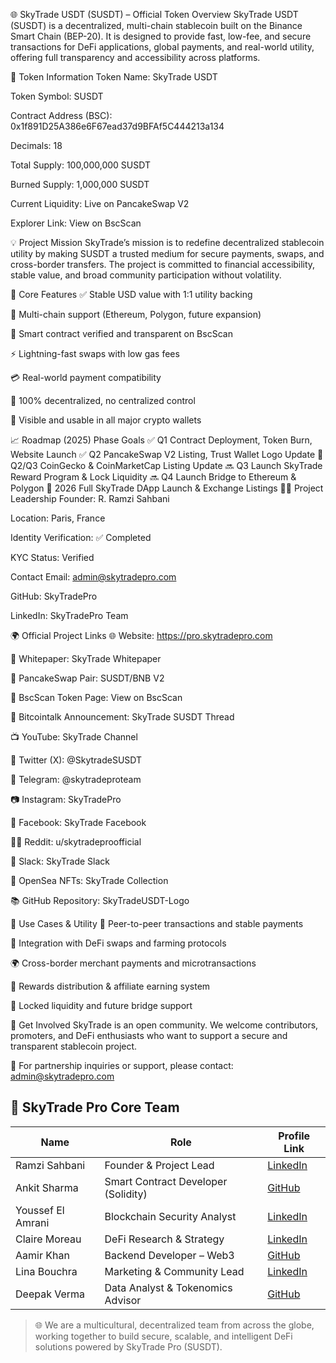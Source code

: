 🌐 SkyTrade USDT (SUSDT) – Official Token Overview
SkyTrade USDT (SUSDT) is a decentralized, multi-chain stablecoin built on the Binance Smart Chain (BEP-20). It is designed to provide fast, low-fee, and secure transactions for DeFi applications, global payments, and real-world utility, offering full transparency and accessibility across platforms.

📌 Token Information
Token Name: SkyTrade USDT

Token Symbol: SUSDT

Contract Address (BSC): 0x1f891D25A386e6F67ead37d9BFAf5C444213a134

Decimals: 18

Total Supply: 100,000,000 SUSDT

Burned Supply: 1,000,000 SUSDT

Current Liquidity: Live on PancakeSwap V2

Explorer Link: View on BscScan

💡 Project Mission
SkyTrade’s mission is to redefine decentralized stablecoin utility by making SUSDT a trusted medium for secure payments, swaps, and cross-border transfers. The project is committed to financial accessibility, stable value, and broad community participation without volatility.

🔑 Core Features
✅ Stable USD value with 1:1 utility backing

🔁 Multi-chain support (Ethereum, Polygon, future expansion)

🧠 Smart contract verified and transparent on BscScan

⚡ Lightning-fast swaps with low gas fees

💳 Real-world payment compatibility

🔐 100% decentralized, no centralized control

📱 Visible and usable in all major crypto wallets

📈 Roadmap (2025)
Phase	Goals
✅ Q1	Contract Deployment, Token Burn, Website Launch
✅ Q2	PancakeSwap V2 Listing, Trust Wallet Logo Update
🔄 Q2/Q3	CoinGecko & CoinMarketCap Listing Update
🔜 Q3	Launch SkyTrade Reward Program & Lock Liquidity
🔜 Q4	Launch Bridge to Ethereum & Polygon
🚀 2026	Full SkyTrade DApp Launch & Exchange Listings
👨‍💼 Project Leadership
Founder: R. Ramzi Sahbani

Location: Paris, France

Identity Verification: ✅ Completed

KYC Status: Verified

Contact Email: admin@skytradepro.com

GitHub: SkyTradePro

LinkedIn: SkyTradePro Team

🌍 Official Project Links
🌐 Website: https://pro.skytradepro.com

📄 Whitepaper: SkyTrade Whitepaper

🔁 PancakeSwap Pair: SUSDT/BNB V2

📘 BscScan Token Page: View on BscScan

📢 Bitcointalk Announcement: SkyTrade SUSDT Thread

📺 YouTube: SkyTrade Channel

🧵 Twitter (X): @SkytradeSUSDT

💬 Telegram: @skytradeproteam

📷 Instagram: SkyTradePro

📘 Facebook: SkyTrade Facebook

🧑‍💻 Reddit: u/skytradeproofficial

💼 Slack: SkyTrade Slack

🔗 OpenSea NFTs: SkyTrade Collection

📚 GitHub Repository: SkyTradeUSDT-Logo

🧠 Use Cases & Utility
💱 Peer-to-peer transactions and stable payments

💸 Integration with DeFi swaps and farming protocols

🌍 Cross-border merchant payments and microtransactions

🎁 Rewards distribution & affiliate earning system

🔐 Locked liquidity and future bridge support

💬 Get Involved
SkyTrade is an open community. We welcome contributors, promoters, and DeFi enthusiasts who want to support a secure and transparent stablecoin project.

📩 For partnership inquiries or support, please contact: admin@skytradepro.com

## 👥 SkyTrade Pro Core Team

| Name                  | Role                               | Profile Link                                  |
|-----------------------|------------------------------------|-----------------------------------------------|
| Ramzi Sahbani         | Founder & Project Lead             | [LinkedIn](https://www.linkedin.com/in/ramzi-sahbani-8a8ba8268/) |
| Ankit Sharma          | Smart Contract Developer (Solidity)| [GitHub](https://github.com/ankitsharma-dev)  |
| Youssef El Amrani     | Blockchain Security Analyst        | [LinkedIn](https://www.linkedin.com/in/youssef-el-amrani) |
| Claire Moreau         | DeFi Research & Strategy           | [LinkedIn](https://www.linkedin.com/in/clairemoreau) |
| Aamir Khan            | Backend Developer – Web3           | [GitHub](https://github.com/aamirkhanweb3)     |
| Lina Bouchra          | Marketing & Community Lead         | [LinkedIn](https://www.linkedin.com/in/linabouchra) |
| Deepak Verma          | Data Analyst & Tokenomics Advisor  | [GitHub](https://github.com/deepak-verma99)    |

> 🌐 We are a multicultural, decentralized team from across the globe, working together to build secure, scalable, and intelligent DeFi solutions powered by SkyTrade Pro (SUSDT).

